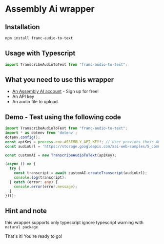 # Assembly Ai wrapper 
## Installation
```bash
npm install franc-audio-to-text
```
## Usage with Typescript
```typescript
import TranscribeAudioToText from "franc-audio-to-text";
```

## What you need to use this wrapper
- [An Assembly AI account](https://www.assemblyai.com/) - Sign up for free!
- An API key
- An audio file to upload


## Demo - Test using the following code
```typescript
import TranscribeAudioToText from "franc-audio-to-text";
import * as dotenv from 'dotenv';
dotenv.config();
const apiKey = process.env.ASSEMBLY_API_KEY!; // User provides their API key
const audioUrl = 'https://storage.googleapis.com/aai-web-samples/5_common_sports_injuries.mp3';

const customAI = new TranscribeAudioToText(apiKey);

(async () => {
  try {
    const transcript = await customAI.createTranscript(audioUrl);
    console.log(transcript);
  } catch (error: any) {
    console.error(error.message);
  }
})();
```

## Hint and note
 this wrapper supports only typescript
 ignore typescript warning with `natural package`

 That's it! You're ready to go!
